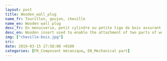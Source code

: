 ```yaml
---
layout: post
title: Wooden_wall_plug
name_fr: Tourillon, goujon, cheville
name_en: Wooden wall plug
desc_fr: En menuiserie, petit cylindre ou petite tige de bois assurant la liaison et en complément d'assemblage de deux Elément de bois.
desc_en: Wooden insert used to enable the attachment of two parts of wood.
img: ["cheville-bois.jpg"]
src: 
date: 2019-03-15 17:58:00 +0100
categories: [FR_Composant mécanique, EN_Mechanical part]
---
```

